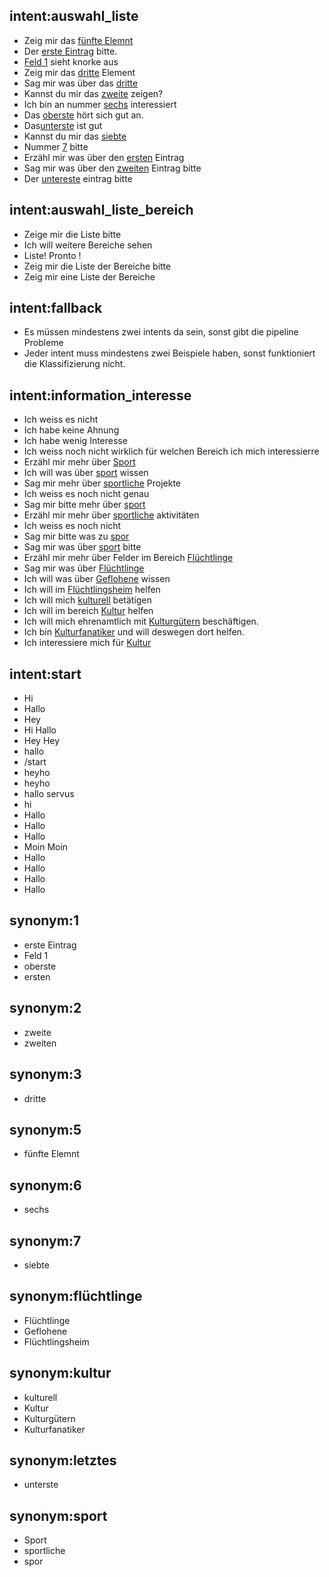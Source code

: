 ## intent:auswahl_liste
- Zeig mir das [fünfte Elemnt](liste_eintrag:5)
- Der [erste Eintrag](liste_eintrag:1) bitte.
- [Feld 1](liste_eintrag:1) sieht knorke aus
- Zeig mir das [dritte](liste_eintrag:3) Element
- Sag mir was über das [dritte](liste_eintrag:3)
- Kannst du mir das [zweite](liste_eintrag:2) zeigen?
- Ich bin an nummer [sechs](liste_eintrag:6) interessiert
- Das [oberste](liste_eintrag:1) hört sich gut an.
- Das[unterste](liste_eintrag:letztes) ist gut
- Kannst du mir das [siebte](liste_eintrag:7)
- Nummer [7](liste_eintrag) bitte
- Erzähl mir was über den [ersten](liste_eintrag:1) Eintrag
- Sag mir was über den [zweiten](liste_eintrag:2) Eintrag bitte
- Der [untereste](liste_eintrag:letztes) eintrag bitte

## intent:auswahl_liste_bereich
- Zeige mir die Liste bitte
- Ich will weitere Bereiche sehen
- Liste! Pronto !
- Zeig mir die Liste der Bereiche bitte
- Zeig mir eine Liste der Bereiche

## intent:fallback
- Es müssen mindestens zwei intents da sein, sonst gibt die pipeline Probleme
- Jeder intent muss mindestens zwei Beispiele haben, sonst funktioniert die Klassifizierung nicht.

## intent:information_interesse
- Ich weiss es nicht
- Ich habe keine Ahnung
- Ich habe wenig Interesse
- Ich weiss noch nicht wirklich für welchen Bereich ich mich interessierre
- Erzähl mir mehr über [Sport](bereich_interesse:sport)
- Ich will was über [sport](bereich_interesse) wissen
- Sag mir mehr über [sportliche](bereich_interesse:sport) Projekte
- Ich weiss es noch nicht genau
- Sag mir bitte mehr über [sport](bereich_interesse)
- Erzähl mir mehr über [sportliche](bereich_interesse:sport) aktivitäten
- Ich weiss es noch nicht
- Sag mir bitte was zu [spor](bereich_interesse:sport)
- Sag mir was über [sport](bereich_interesse) bitte
- Erzähl mir mehr über Felder im Bereich [Flüchtlinge](bereich_interesse:flüchtlinge)
- Sag mir was über [Flüchtlinge](bereich_interesse:flüchtlinge)
- Ich will was über [Geflohene](bereich_interesse:flüchtlinge) wissen
- Ich will im [Flüchtlingsheim](bereich_interesse:flüchtlinge) helfen
- Ich will mich [kulturell](bereich_interesse:kultur) betätigen
- Ich will im bereich [Kultur](bereich_interesse:kultur) helfen
- Ich will mich ehrenamtlich mit [Kulturgütern](bereich_interesse:kultur) beschäftigen.
- Ich bin [Kulturfanatiker](bereich_interesse:kultur) und will deswegen dort helfen.
- Ich interessiere mich für [Kultur](bereich_interesse:kultur)

## intent:start
- Hi
- Hallo
- Hey
- Hi Hallo
- Hey Hey
- hallo
- /start
- heyho
- heyho
- hallo servus
- hi
- Hallo
- Hallo
- Hallo
- Moin Moin
- Hallo
- Hallo
- Hallo
- Hallo

## synonym:1
- erste Eintrag
- Feld 1
- oberste
- ersten

## synonym:2
- zweite
- zweiten

## synonym:3
- dritte

## synonym:5
- fünfte Elemnt

## synonym:6
- sechs

## synonym:7
- siebte

## synonym:flüchtlinge
- Flüchtlinge
- Geflohene
- Flüchtlingsheim

## synonym:kultur
- kulturell
- Kultur
- Kulturgütern
- Kulturfanatiker

## synonym:letztes
- unterste

## synonym:sport
- Sport
- sportliche
- spor
